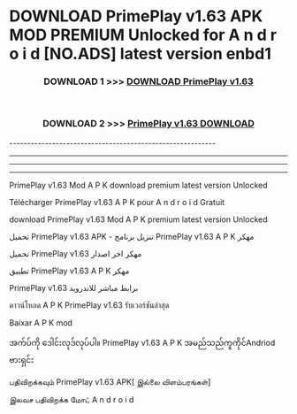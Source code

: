 # DOWNLOAD PrimePlay v1.63 APK MOD PREMIUM Unlocked for A n d r o i d [NO.ADS] latest version enbd1 



<div align="center">

<h3>DOWNLOAD 1 >>> <a href="https://getmod2.web.app/?judul=PrimePlay v1.63">DOWNLOAD PrimePlay v1.63</a></h3><br>

<h3>DOWNLOAD 2 >>> <a href="https://getmod2.web.app/?judul=PrimePlay v1.63">PrimePlay v1.63 DOWNLOAD </a></h3>

</div>
----------------------------------------------------------

----------------------------------------------------------

----------------------------------------------------------

----------------------------------------------------------

PrimePlay v1.63 Mod A P K download premium latest version Unlocked

Télécharger PrimePlay v1.63 A P K pour A n d r o i d Gratuit

download PrimePlay v1.63 Mod A P K premium latest version Unlocked

تحميل PrimePlay v1.63 APK - تنزيل برنامج PrimePlay v1.63 A P K مهكر

تحميل PrimePlay v1.63 مهكر اخر اصدار

تطبيق PrimePlay v1.63 A P K مهكر

PrimePlay v1.63 برابط مباشر للاندرويد

ดาวน์โหลด A P K PrimePlay v1.63 รับเวอร์ชันล่าสุด

Baixar A P K mod

အက်ပ်ကို ဒေါင်းလုဒ်လုပ်ပါ။ PrimePlay v1.63 A P K အမည်သည်ကူကိုင်Andriod ဗားရှင်း

பதிவிறக்கவும் PrimePlay v1.63 APK[ இல்லை விளம்பரங்கள்] 
 
இலவச பதிவிறக்க மோட் A n d r o i d



